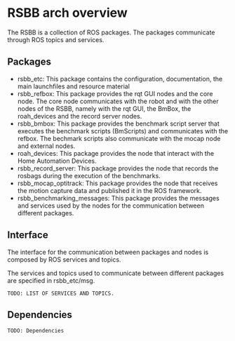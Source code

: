 RSBB arch overview
=================================================

The RSBB is a collection of ROS packages.
The packages communicate through ROS topics and services.

## Packages
* rsbb_etc: This package contains the configuration, documentation, the main launchfiles and resource material
* rsbb_refbox: This package provides the rqt GUI nodes and the core node. The core node communicates with the robot and with the other nodes of the RSBB, namely with the rqt GUI, the BmBox, the roah_devices and the record server nodes.
* rsbb_bmbox: This package provides the benchmark script server that executes the benchmark scripts (BmScripts) and communicates with the refbox. The bechmark scripts also communicate with the mocap node and external nodes.
* roah_devices: This package provides the node that interact with the Home Automation Devices.
* rsbb_record_server: This package provides the node that records the rosbags during the execution of the benchmarks.
* rsbb_mocap_optitrack: This package provides the node that receives the motion capture data and published it in the ROS framework.
* rsbb_benchmarking_messages: This package provides the messages and services used by the nodes for the communication between different packages.

## Interface

The interface for the communication between packages and nodes is composed by ROS services and topics.

The services and topics used to communicate between different packages are specified in rsbb_etc/msg.

`TODO: LIST OF SERVICES AND TOPICS.`


## Dependencies

`TODO: Dependencies`
